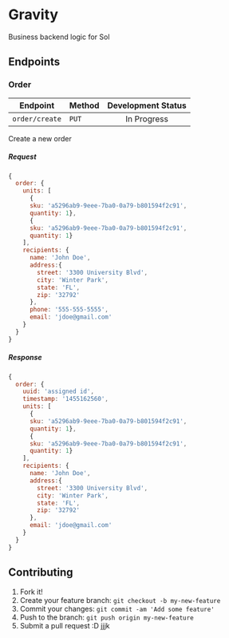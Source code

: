 # Gravity

Business backend logic for Sol

## Endpoints

### Order

| Endpoint | Method | Development Status |
|---|---|:---:|
| `order/create` | `PUT` | In Progress |

Create a new order

##### Request

 ```javascript
 {
   order: {
     units: [
       {
       sku: 'a5296ab9-9eee-7ba0-0a79-b801594f2c91',
       quantity: 1},
       {
       sku: 'a5296ab9-9eee-7ba0-0a79-b801594f2c91',
       quantity: 1}
     ],
     recipients: {
       name: 'John Doe',
       address:{
         street: '3300 University Blvd',
         city: 'Winter Park',
         state: 'FL',
         zip: '32792'
       },
       phone: '555-555-5555',
       email: 'jdoe@gmail.com'
     }
   }
 }
 ```

##### Response

 ```javascript
 {
   order: {
     uuid: 'assigned id',
     timestamp: '1455162560',
     units: [
       {
       sku: 'a5296ab9-9eee-7ba0-0a79-b801594f2c91',
       quantity: 1},
       {
       sku: 'a5296ab9-9eee-7ba0-0a79-b801594f2c91',
       quantity: 1}
     ],
     recipients: {
       name: 'John Doe',
       address:{
         street: '3300 University Blvd',
         city: 'Winter Park',
         state: 'FL',
         zip: '32792'
       },
       email: 'jdoe@gmail.com'
     }
   }
 }
 ```

## Contributing

1. Fork it!
2. Create your feature branch: `git checkout -b my-new-feature`
3. Commit your changes: `git commit -am 'Add some feature'`
4. Push to the branch: `git push origin my-new-feature`
5. Submit a pull request :D
jjjk
